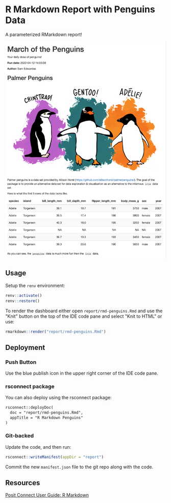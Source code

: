 # R Markdown Report with Penguins Data

A parameterized RMarkdown report!

![screenshot of the R Markdown report](report-screenshot.png)

## Usage

Setup the `renv` environment:

```r
renv::activate()
renv::restore()
```

To render the dashboard either open `report/rmd-penguins.Rmd` and use the "Knit" button on the top of the IDE code pane and select "Knit to HTML" or use:

```r
rmarkdown::render("report/rmd-penguins.Rmd")
```

## Deployment

### Push Button

Use the blue publish icon in the upper right corner of the IDE code pane.

### rsconnect package

You can also deploy using the rsconnect package:

```
rsconnect::deployDoc(
  doc = "report/rmd-penguins.Rmd",
  appTitle = "R Markdown Penguins"
)
```

### Git-backed

Update the code, and then run:

```r
rsconnect::writeManifest(appDir = "report")
```

Commit the new `manifest.json` file to the git repo along with the code.

## Resources

[Posit Connect User Guide: R Markdown](https://docs.posit.co/connect/user/rmarkdown/)

